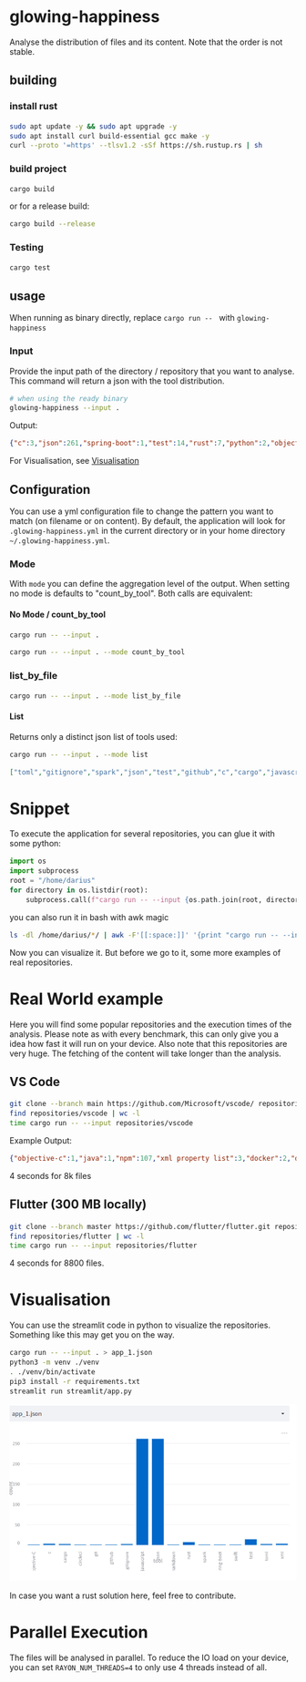 # glowing-happiness
Analyse the distribution of files and its content. Note that the order is not stable.

## building
### install rust
```bash
sudo apt update -y && sudo apt upgrade -y
sudo apt install curl build-essential gcc make -y
curl --proto '=https' --tlsv1.2 -sSf https://sh.rustup.rs | sh
```

### build project
```bash
cargo build
```

or for a release build:

```bash
cargo build --release
```

### Testing
```bash
cargo test
```


## usage
When running as binary directly, replace `cargo run -- ` with `glowing-happiness `  

### Input
Provide the input path of the directory / repository that you want to analyse.
This command will return a json with the tool distribution.
```bash
# when using the ready binary
glowing-happiness --input .
```
Output: 

```json
{"c":3,"json":261,"spring-boot":1,"test":14,"rust":7,"python":2,"objective-c":1,"gitignore":2,"javascript":261,"circleci":1,"git":1,"xml":3,"toml":2,"swift":1,"cargo":2,"github":1,"markdown":1,"spark":1}
```

For Visualisation, see [Visualisation](README.md#Visualisation)

## Configuration
You can use a yml configuration file to change the pattern you want to match (on filename or on content).
By default, the application will look for `.glowing-happiness.yml` in the current directory
or in your home directory `~/.glowing-happiness.yml`.

### Mode
With `mode` you can define the aggregation level of the output.
When setting no mode is defaults to "count_by_tool".
Both calls are equivalent:

#### No Mode / count_by_tool
```bash
cargo run -- --input .
```

```bash
cargo run -- --input . --mode count_by_tool
```

### list_by_file
```bash
cargo run -- --input . --mode list_by_file
```


#### List
Returns only a distinct json list of tools used:

```bash
cargo run -- --input . --mode list
```

```json
["toml","gitignore","spark","json","test","github","c","cargo","javascript","rust","python","swift","git","spring-boot","markdown","objective-c","xml","circleci"]

```

# Snippet
To execute the application for several repositories, you can glue it with some python:
```python
import os
import subprocess
root = "/home/darius"
for directory in os.listdir(root):
    subprocess.call(f"cargo run -- --input {os.path.join(root, directory)} > {directory}.json", shell=True)
```
you can also run it in bash with awk magic
```bash
ls -dl /home/darius/*/ | awk -F'[[:space:]]' '{print "cargo run -- --input " $NF " > " substr($NF, 1, length($NF)-1) ".json"}' | bash
```

Now you can visualize it. But before we go to it, some more examples of real repositories.

# Real World example
Here you will find some popular repositories and the execution times of the analysis.
Please note as with every benchmark, this can only give you a idea how fast it will run on your device.
Also note that this repositories are very huge. The fetching of the content will take longer than the analysis.

## VS Code
```bash
git clone --branch main https://github.com/Microsoft/vscode/ repositories/vscode
find repositories/vscode | wc -l
time cargo run -- --input repositories/vscode
```

Example Output:
```json
{"objective-c":1,"java":1,"npm":107,"xml property list":3,"docker":2,"dart":1,"yaml":58,"rust":2,"python":2,"shell":45,"gitignore":18,"javascript":248,"svg":72,"css":211,"github":2,"json":644,"swift":1,"xml":5,"git":1,"jupyter notebook":1,"yarn":100,"markdown":75,"go":2,"png":71,"html":43,"typescript":3987,"c":1}
```

4 seconds for 8k files


## Flutter (300 MB locally)
```bash
git clone --branch master https://github.com/flutter/flutter.git repositories/flutter
find repositories/flutter | wc -l
time cargo run -- --input repositories/flutter
```

4 seconds for 8800 files.

# Visualisation
You can use the streamlit code in python to visualize the repositories.
Something like this may get you on the way.
```bash
cargo run -- --input . > app_1.json
python3 -m venv ./venv
. ./venv/bin/activate
pip3 install -r requirements.txt
streamlit run streamlit/app.py
```

![streamlit](streamlit.png)

In case you want a rust solution here, feel free to contribute. 

# Parallel Execution
The files will be analysed in parallel. To reduce the IO load on your device, you can set
`RAYON_NUM_THREADS=4` to only use 4 threads instead of all.
